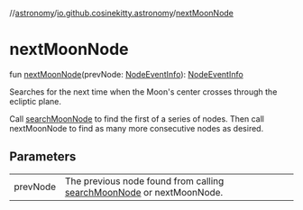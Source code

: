 //[astronomy](../../index.md)/[io.github.cosinekitty.astronomy](index.md)/[nextMoonNode](next-moon-node.md)

# nextMoonNode

fun [nextMoonNode](next-moon-node.md)(prevNode: [NodeEventInfo](-node-event-info/index.md)): [NodeEventInfo](-node-event-info/index.md)

Searches for the next time when the Moon's center crosses through the ecliptic plane.

Call [searchMoonNode](search-moon-node.md) to find the first of a series of nodes. Then call nextMoonNode to find as many more consecutive nodes as desired.

## Parameters

| | |
|---|---|
| prevNode | The previous node found from calling [searchMoonNode](search-moon-node.md) or nextMoonNode. |
